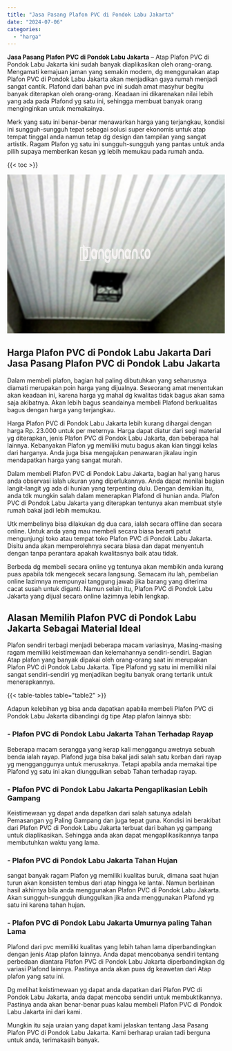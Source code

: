 ```yaml
---
title: "Jasa Pasang Plafon PVC di Pondok Labu Jakarta"
date: "2024-07-06"
categories: 
  - "harga"
---
```


**Jasa Pasang Plafon PVC di Pondok Labu Jakarta** – Atap Plafon PVC di Pondok Labu Jakarta kini sudah banyak diaplikasikan oleh orang-orang. Mengamati kemajuan jaman yang semakin modern, dg menggunakan atap Plafon PVC di Pondok Labu Jakarta akan menjadikan gaya rumah menjadi sangat cantik. Plafond dari bahan pvc ini sudah amat masyhur begitu banyak diterapkan oleh orang-orang. Keadaan ini dikarenakan nilai lebih yang ada pada Plafond yg satu ini, sehingga membuat banyak orang menginginkan untuk memakainya.

Merk yang satu ini benar-benar menawarkan harga yang terjangkau, kondisi ini sungguh-sungguh tepat sebagai solusi super ekonomis untuk atap tempat tinggal anda namun tetap dg design dan tampilan yang sangat artistik. Ragam Plafon yg satu ini sungguh-sungguh yang pantas untuk anda pilih supaya memberikan kesan yg lebih memukau pada rumah anda.

{{< toc >}}

![Jasa Pasang Plafon PVC di Pondok Labu Jakarta](/images/flafond-pvc-murah31.png)

## Harga Plafon PVC di Pondok Labu Jakarta Dari Jasa Pasang Plafon PVC di Pondok Labu Jakarta

Dalam membeli plafon, bagian hal paling dibutuhkan yang seharusnya diamati merupakan poin harga yang dijualnya. Seseorang amat menentukan akan keadaan ini, karena harga yg mahal dg kwalitas tidak bagus akan sama saja akibatnya. Akan lebih bagus seandainya membeli Plafond berkualitas bagus dengan harga yang terjangkau.

Harga Plafon PVC di Pondok Labu Jakarta lebih kurang dihargai dengan harga Rp. 23.000 untuk per meternya. Harga dapat diatur dari segi material yg diterapkan, jenis Plafon PVC di Pondok Labu Jakarta, dan beberapa hal lainnya. Kebanyakan Plafon yg memiliki mutu bagus akan kian tinggi kelas dari harganya. Anda juga bisa mengajukan penawaran jikalau ingin mendapatkan harga yang sangat murah.

Dalam membeli Plafon PVC di Pondok Labu Jakarta, bagian hal yang harus anda observasi ialah ukuran yang diperlukannya. Anda dapat menilai bagian langit-langit yg ada di hunian yang terpenting dulu. Dengan demikian itu, anda tdk mungkin salah dalam menerapkan Plafond di hunian anda. Plafon PVC di Pondok Labu Jakarta yang diterapkan tentunya akan membuat style rumah bakal jadi lebih memukau.

Utk membelinya bisa dilakukan dg dua cara, ialah secara offline dan secara online. Untuk anda yang mau membeli secara biasa berarti patut mengunjungi toko atau tempat toko Plafon PVC di Pondok Labu Jakarta. Disitu anda akan memperolehnya secara biasa dan dapat menyentuh dengan tanpa perantara apakah kwalitasnya baik atau tidak.

Berbeda dg membeli secara online yg tentunya akan membikin anda kurang puas apabila tdk mengecek secara langsung. Semacam itu lah, pembelian online lazimnya mempunyai tanggung jawab jika barang yang diterima cacat susah untuk diganti. Namun selain itu, Plafon PVC di Pondok Labu Jakarta yang dijual secara online lazimnya lebih lengkap.

## Alasan Memilih Plafon PVC di Pondok Labu Jakarta Sebagai Material Ideal

Plafon sendiri terbagi menjadi beberapa macam variasinya, Masing-masing ragam memiliki keistimewaan dan kelemahannya sendiri-sendiri. Bagian Atap plafon yang banyak dipakai oleh orang-orang saat ini merupakan Plafon PVC di Pondok Labu Jakarta. Tipe Plafond yg satu ini memiliki nilai sangat sendiri-sendiri yg menjadikan begitu banyak orang tertarik untuk menerapkannya.

{{< table-tables table="table2" >}}

Adapun kelebihan yg bisa anda dapatkan apabila membeli Plafon PVC di Pondok Labu Jakarta dibandingi dg tipe Atap plafon lainnya sbb:

### \- Plafon PVC di Pondok Labu Jakarta Tahan Terhadap Rayap

Beberapa macam serangga yang kerap kali menggangu awetnya sebuah benda ialah rayap. Plafond juga bisa bakal jadi salah satu korban dari rayap yg mengganggunya untuk merusaknya. Tetapi apabila anda memakai tipe Plafond yg satu ini akan diunggulkan sebab Tahan terhadap rayap.

### \- Plafon PVC di Pondok Labu Jakarta Pengaplikasian Lebih Gampang

Keistimewaan yg dapat anda dapatkan dari salah satunya adalah Pemasangan yg Paling Gampang dan juga tepat guna. Kondisi ini berakibat dari Plafon PVC di Pondok Labu Jakarta terbuat dari bahan yg gampang untuk diaplikasikan. Sehingga anda akan dapat mengaplikasikannya tanpa membutuhkan waktu yang lama.

### \- Plafon PVC di Pondok Labu Jakarta Tahan Hujan

sangat banyak ragam Plafon yg memiliki kualitas buruk, dimana saat hujan turun akan konsisten tembus dari atap hingga ke lantai. Namun berlainan hasil akhirnya bila anda menggunakan Plafon PVC di Pondok Labu Jakarta. Akan sungguh-sungguh diunggulkan jika anda menggunakan Plafond yg satu ini karena tahan hujan.

### \- Plafon PVC di Pondok Labu Jakarta Umurnya paling Tahan Lama

Plafond dari pvc memiliki kualitas yang lebih tahan lama diperbandingkan dengan jenis Atap plafon lainnya. Anda dapat mencobanya sendiri tentang perbedaan diantara Plafon PVC di Pondok Labu Jakarta diperbandingkan dg variasi Plafond lainnya. Pastinya anda akan puas dg keawetan dari Atap plafon yang satu ini.

Dg melihat keistimewaan yg dapat anda dapatkan dari Plafon PVC di Pondok Labu Jakarta, anda dapat mencoba sendiri untuk membuktikannya. Pastinya anda akan benar-benar puas kalau membeli Plafon PVC di Pondok Labu Jakarta ini dari kami.

Mungkin itu saja uraian yang dapat kami jelaskan tentang Jasa Pasang Plafon PVC di Pondok Labu Jakarta. Kami berharap uraian tadi berguna untuk anda, terimakasih banyak.
